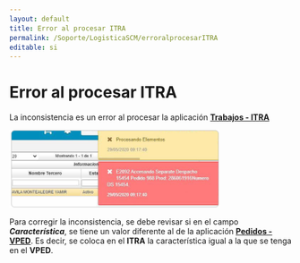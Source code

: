 ```yaml
---
layout: default
title: Error al procesar ITRA
permalink: /Soporte/LogisticaSCM/erroralprocesarITRA
editable: si
---
```

# Error al procesar ITRA

La inconsistencia es un error al procesar la aplicación [**Trabajos - ITRA**](http://docs.oasiscom.com/Operacion/scm/wms/wmmovimient/itra) 

![](itra.png)  

Para corregir la inconsistencia, se debe revisar si en el campo _**Característica**_, se tiene un valor diferente al de la aplicación [**Pedidos - VPED**](http://docs.oasiscom.com/Operacion/scm/ventas/vpedido/vped). Es decir, se coloca en el **ITRA** la característica igual a la que se tenga en el **VPED**.
